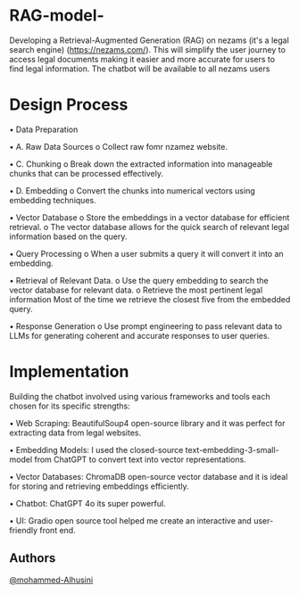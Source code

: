 # RAG-model-

Developing a Retrieval-Augmented Generation (RAG) on nezams (it's a legal search
engine) (https://nezams.com/). This will simplify the user journey to access legal
documents making it easier and more accurate for users to find legal information.
The chatbot will be available to all nezams users

# Design Process

• Data Preparation

• A. Raw Data Sources
o Collect raw fomr nzamez website.

• C. Chunking
o Break down the extracted information into manageable chunks that can be
processed effectively.

• D. Embedding
o Convert the chunks into numerical vectors using embedding techniques.

• Vector Database
o Store the embeddings in a vector database for efficient retrieval.
o The vector database allows for the quick search of relevant legal
information based on the query.

• Query Processing
o When a user submits a query it will convert it into an embedding.

• Retrieval of Relevant Data.
o Use the query embedding to search the vector database for relevant data.
o Retrieve the most pertinent legal information Most of the time we retrieve
the closest five from the embedded query.

• Response Generation
o Use prompt engineering to pass relevant data to LLMs for generating
coherent and accurate responses to user queries.

# Implementation

Building the chatbot involved using various frameworks and tools each chosen for
its specific strengths:

• Web Scraping: BeautifulSoup4 open-source library and it was perfect for
extracting data from legal websites.

• Embedding Models: I used the closed-source text-embedding-3-small-model from
ChatGPT to convert text into vector representations.

• Vector Databases: ChromaDB open-source vector database and it is ideal for
storing and retrieving embeddings efficiently.

• Chatbot: ChatGPT 4o its super powerful.

• UI: Gradio open source tool helped me create an interactive
and user-friendly front end.

## Authors

[@mohammed-Alhusini](https://www.github.com/mohammed-Alhusini)
